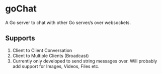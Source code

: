 # goChat
A Go server to chat with other Go server/s over websockets.

## Supports 
1. Client to Client Conversation
2. Client to Multiple Clients (Broadcast)
3. Currently only developed to send string messages over. Will probably add support for Images, Videos, Files etc.
